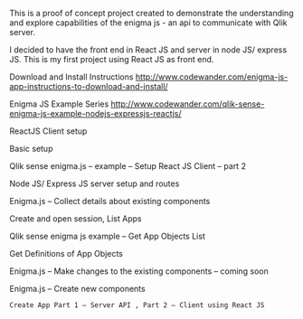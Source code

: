 This is a proof of concept project created to demonstrate the understanding and explore capabilities of the enigma js  - an api to communicate with Qlik server.

I  decided to have the front end in React JS and server in node JS/ express JS. This is my first project using React JS as front end.

Download and Install Instructions
http://www.codewander.com/enigma-js-app-instructions-to-download-and-install/

Enigma JS Example Series
http://www.codewander.com/qlik-sense-enigma-js-example-nodejs-expressjs-reactjs/

ReactJS Client setup

Basic setup

Qlik sense enigma.js – example – Setup React JS Client – part 2

Node JS/ Express JS server setup and routes

Enigma.js – Collect details about existing components

Create and open session, List Apps

Qlik sense enigma js example – Get App Objects List

Get Definitions of App Objects

Enigma.js – Make changes to the existing components – coming soon

Enigma.js – Create new components

    Create App Part 1 – Server API , Part 2 – Client using React JS



